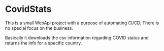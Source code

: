# CovidStats
This is a small WebApi project with a purpose of automating CI/CD.
There is no special focus on the business. 

Basically it downloads the csv information regarding COVID status and returns the info for a specific country.
